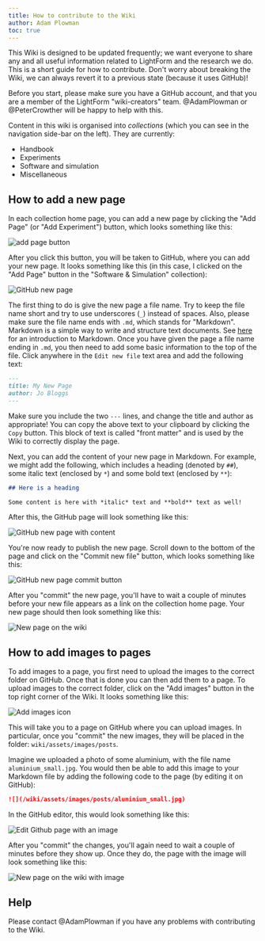 ```yaml
---
title: How to contribute to the Wiki
author: Adam Plowman
toc: true
---
```


This Wiki is designed to be updated frequently; we want everyone to share any and all useful information related to LightForm and the research we do. This is a short guide for how to contribute. Don't worry about breaking the Wiki, we can always revert it to a previous state (because it uses GitHub)!

Before you start, please make sure you have a GitHub account, and that you are a member of the LightForm "wiki-creators" team. @AdamPlowman or @PeterCrowther will be happy to help with this.

Content in this wiki is organised into *collections* (which you can see in the navigation side-bar on the left). They are currently:

- Handbook
- Experiments
- Software and simulation
- Miscellaneous

## How to add a new page

In each collection home page, you can add a new page by clicking the "Add Page" (or "Add Experiment") button, which looks something like this:

![add page button](/wiki/assets/images/site/add_page_button.png)

After you click this button, you will be taken to GitHub, where you can add your new page. It looks something like this (in this case, I clicked on the "Add Page" button in the "Software & Simulation" collection):

![GitHub new page](/wiki/assets/images/site/new_page_github.png)

The first thing to do is give the new page a file name. Try to keep the file name short and try to use underscores (`_`) instead of spaces. Also, please make sure the file name ends with `.md`, which stands for "Markdown". Markdown is a simple way to write and structure text documents. See [here](https://guides.github.com/features/mastering-markdown/) for an introduction to Markdown. Once you have given the page a file name ending in `.md`, you then need to add some basic information to the top of the file. Click anywhere in the `Edit new file` text area and add the following text:

```markdown
---
title: My New Page
author: Jo Bloggs
---
```

Make sure you include the two `---` lines, and change the title and author as appropriate! You can copy the above text to your clipboard by clicking the `Copy` button. This block of text is called "front matter" and is used by the Wiki to correctly display the page.

Next, you can add the content of your new page in Markdown. For example, we might add the following, which includes a heading (denoted by `##`), some italic text (enclosed by `*`) and some bold text (enclosed by `**`):

```markdown
## Here is a heading

Some content is here with *italic* text and **bold** text as well!
```

After this, the GitHub page will look something like this:

![GitHub new page with content](/wiki/assets/images/site/new_page_github_with_content.png)

You're now ready to publish the new page. Scroll down to the bottom of the page and click on the "Commit new file" button, which looks something like this:

![GitHub new page commit button](/wiki/assets/images/site/new_page_github_commit_button.png)

After you "commit" the new page, you'll have to wait a couple of minutes before your new file appears as a link on the collection home page. Your new page should then look something like this:

![New page on the wiki](/wiki/assets/images/site/new_page_final.png)

## How to add images to pages

To add images to a page, you first need to upload the images to the correct folder on GitHub. Once that is done you can then add them to a page. To upload images to the correct folder, click on the "Add images" button in the top right corner of the Wiki. It looks something like this:

![Add images icon](/wiki/assets/images/site/add_images_button.png)

This will take you to a page on GitHub where you can upload images. In particular, once you "commit" the new images, they will be placed in the folder: `wiki/assets/images/posts`.

Imagine we uploaded a photo of some aluminium, with the file name `aluminium_small.jpg`. You would then be able to add this image to your Markdown file by adding the following code to the page (by editing it on GitHub):

```markdown
![](/wiki/assets/images/posts/aluminium_small.jpg)
```

In the GitHub editor, this would look something like this:

![Edit Github page with an image](/wiki/assets/images/site/edit_github_page_image.png)

After you "commit" the changes, you'll again need to wait a couple of minutes before they show up. Once they do, the page with the image will look something like this:

![New page on the wiki with image](/wiki/assets/images/site/new_page_final_image.png)

## Help

Please contact @AdamPlowman if you have any problems with contributing to the Wiki.
